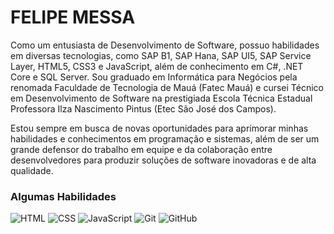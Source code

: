 # FELIPE MESSA
Como um entusiasta de Desenvolvimento de Software, possuo habilidades em diversas tecnologias, como SAP B1, SAP Hana, SAP UI5, SAP Service Layer, HTML5, CSS3 e JavaScript, além de conhecimento em C#, .NET Core e SQL Server. Sou graduado em Informática para Negócios pela renomada Faculdade de Tecnologia de Mauá (Fatec Mauá) e cursei Técnico em Desenvolvimento de Software na prestigiada Escola Técnica Estadual Professora Ilza Nascimento Pintus (Etec São José dos Campos).

Estou sempre em busca de novas oportunidades para aprimorar minhas habilidades e conhecimentos em programação e sistemas, além de ser um grande defensor do trabalho em equipe e da colaboração entre desenvolvedores para produzir soluções de software inovadoras e de alta qualidade.

### Algumas Habilidades
![HTML](https://img.shields.io/badge/HTML-000?style=for-the-badge&logo=html5)
![CSS](https://img.shields.io/badge/CSS-000?style=for-the-badge&logo=css3)
![JavaScript](https://img.shields.io/badge/JavaScript-000?style=for-the-badge&logo=javascript)
![Git](https://img.shields.io/badge/Git-000?style=for-the-badge&logo=git&logoColor=E94D5F) 
![GitHub](https://img.shields.io/badge/GitHub-000?style=for-the-badge&logo=github&logoColor=30A3DC)

